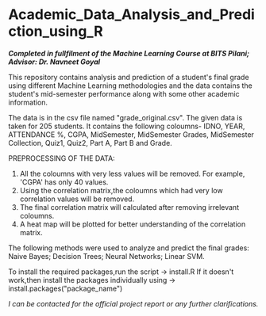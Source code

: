# Academic_Data_Analysis_and_Prediction_using_R

**_Completed in fullfilment of the Machine Learning Course at BITS Pilani; Advisor: Dr. Navneet Goyal_**

This repository contains analysis and prediction of a student's final grade using different Machine Learning methodologies and the data contains the student's mid-semester performance along with some other academic information.

The data is in the csv file named "grade_original.csv". 
The given data is taken for 205 students.
It contains the following coloumns- IDNO, YEAR, ATTENDANCE %, CGPA, MidSemester, MidSemester Grades, MidSemester Collection, Quiz1, Quiz2, Part A, Part B and Grade.

PREPROCESSING OF THE DATA:
1. All the coloumns with very less values will be removed. For example, 'CGPA' has only 40 values.
2. Using the correlation matrix,the coloumns which had very low correlation values will be removed.
3. The final correlation matrix will calculated after removing irrelevant coloumns.
4. A heat map will be plotted for better understanding of the correlation matrix.

The following methods were used to analyze and predict the final grades: Naive Bayes; Decision Trees; Neural Networks; Linear SVM.

To install the required packages,run the script -> install.R
If it doesn't work,then install the packages individually using -> install.packages("package_name")

_I can be contacted for the official project report or any further clarifications._

